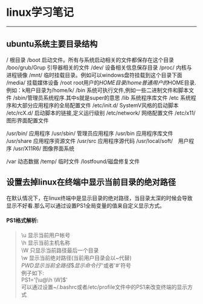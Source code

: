 
# linux学习笔记


---


## ubuntu系统主要目录结构  
/ 根目录
/boot 启动文件。所有与系统启动相关的文件都保存在这个目录
/boo/grub/Grup 引导器相关的文件
/dev/ 设备相关信息保存目录
/proc/ 内核与进程镜像
/mnt/ 临时挂载目录。例如可以windows盘符挂载到这个目录下面
/media/ 挂载媒体设备
/root root用户的$HOME目录
/home 普通用户的$HOME目录.例如：k用户目录为/home/k/
/bin 系统可执行文件,例如一些二进制文件和脚本文件
/sbin/管理员系统程序.其中s就是super的意思
/lib 系统程序库文件
/etc 系统程序和大部分应用程序的全局配置文件
/etc/init.d/ SystemV风格的启动脚本
/etc/rcX.d/ 启动脚本的链接,定义运行级别
/etc/network/ 网络配置文件
/etc/x11/ 图形界面配置文件

/usr/bin/ 应用程序
/usr/sbin/ 管理员应用程序
/usr/bin 应用程序库文件
/usr/share 应用程序资源文件
/usr/src 应用程序源代码
/usr/local/soft/　用户程序
/usr/X11R6/ 图像界面系统

/var 动态数据
/temp/ 临时文件
/lostfound/磁盘修复文件  


## 设置去掉linux在终端中显示当前目录的绝对路径
在默认情况下，在linux终端中是显示目录的绝对路径，当目录太深的时候会导致显示不好看.那么可以通过设置PS1全局变量的值来自定义显示方式。
#### PS1格式解析:
> \u 显示当前用户帐号  
> \h 显示当前主机名称  
> \W 只显示当前路径最后一个目录  
> \w 显示当前绝对路径(当前用户目录会以~代替)  
> $PWD显示当前全路径  
> \$ 显示命令行'$'或者'#'符号  
例子如下:  
PS1='[\u@\h \W]\$'  
可以通过设置~/.bashrc或者/etc/profile文件中的PS1来改变终端的显示方式






